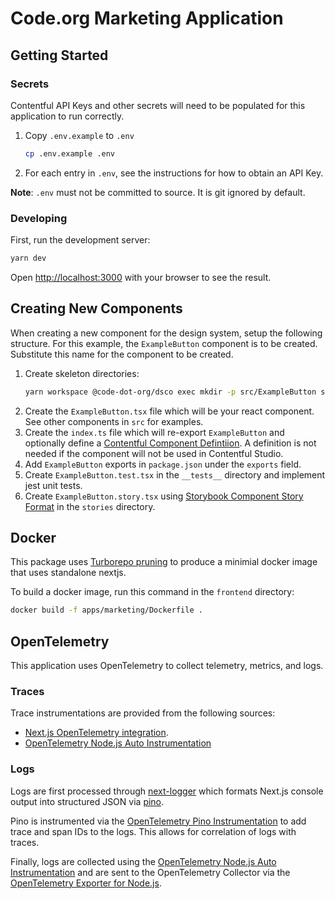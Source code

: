 # Code.org Marketing Application

## Getting Started

### Secrets

Contentful API Keys and other secrets will need to be populated for this application to run correctly.

1. Copy `.env.example` to `.env`
   ```bash
   cp .env.example .env
   ```
2. For each entry in `.env`, see the instructions for how to obtain an API Key.

**Note**: `.env` must not be committed to source. It is git ignored by default.

### Developing

First, run the development server:

```bash
yarn dev
```

Open [http://localhost:3000](http://localhost:3000) with your browser to see the result.

## Creating New Components

When creating a new component for the design system, setup the following structure. For this example, the `ExampleButton` component is to be created. Substitute this name for the component to be created.

1. Create skeleton directories:
   ```bash
   yarn workspace @code-dot-org/dsco exec mkdir -p src/ExampleButton src/ExampleButton/__tests__ src/ExampleButton/stories
   ```
2. Create the `ExampleButton.tsx` file which will be your react component. See other components in `src` for examples.
3. Create the `index.ts` file which will re-export `ExampleButton` and optionally define a [Contentful Component Defintiion](https://www.contentful.com/developers/docs/experiences/register-custom-components/). A definition is not needed if the component will not be used in Contentful Studio.
4. Add `ExampleButton` exports in `package.json` under the `exports` field.
5. Create `ExampleButton.test.tsx` in the `__tests__` directory and implement jest unit tests.
6. Create `ExampleButton.story.tsx` using [Storybook Component Story Format](https://storybook.js.org/docs/api/csf) in the `stories` directory.

## Docker

This package uses [Turborepo pruning](https://turbo.build/repo/docs/guides/tools/docker) to produce a minimial docker image that uses standalone nextjs.

To build a docker image, run this command in the `frontend` directory:

```bash
docker build -f apps/marketing/Dockerfile .
```

## OpenTelemetry

This application uses OpenTelemetry to collect telemetry, metrics, and logs.

### Traces

Trace instrumentations are provided from the following sources:

- [Next.js OpenTelemetry integration](https://nextjs.org/docs/app/guides/open-telemetry).
- [OpenTelemetry Node.js Auto Instrumentation](https://www.npmjs.com/package/@opentelemetry/auto-instrumentations-node)

### Logs

Logs are first processed through [next-logger](https://www.npmjs.com/package/next-logger) which formats Next.js console output into structured JSON via [pino](https://www.npmjs.com/package/pino).

Pino is instrumented via the [OpenTelemetry Pino Instrumentation](https://www.npmjs.com/package/@opentelemetry/instrumentation-pino) to add trace and span IDs to the logs. This allows for correlation of logs with traces.

Finally, logs are collected using the [OpenTelemetry Node.js Auto Instrumentation](https://www.npmjs.com/package/@opentelemetry/auto-instrumentations-node) and are sent to the OpenTelemetry Collector via the [OpenTelemetry Exporter for Node.js](https://www.npmjs.com/package/@opentelemetry/exporter-trace-otlp-proto).
